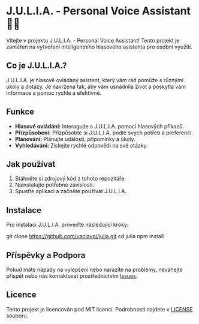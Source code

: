 
# J.U.L.I.A. - Personal Voice Assistant 🤖💬

Vítejte v projektu J.U.L.I.A. - Personal Voice Assistant! Tento projekt je zaměřen na vytvoření inteligentního hlasového asistenta pro osobní využití.

## Co je J.U.L.I.A.?

J.U.L.I.A. je hlasově ovládaný asistent, který vám rád pomůže s různými úkoly a dotazy. Je navržena tak, aby vám usnadnila život a poskytla vám informace a pomoc rychle a efektivně.

## Funkce

- **Hlasové ovládání:** Interagujte s J.U.L.I.A. pomocí hlasových příkazů.
- **Přizpůsobení:** Přizpůsobte si J.U.L.I.A. podle svých potřeb a preferencí.
- **Plánování:** Plánujte události, připomínky a úkoly.
- **Vyhledávání:** Získejte rychlé odpovědi na své otázky.

## Jak používat

1. Stáhněte si zdrojový kód z tohoto repozitáře.
2. Nainstalujte potřebné závislosti.
3. Spusťte aplikaci a začněte používat J.U.L.I.A.

## Instalace

Pro instalaci J.U.L.I.A. proveďte následující kroky:


git clone https://github.com/vaclavpi/julia.git
cd julia npm install

## Příspěvky a Podpora

Pokud máte nápady na vylepšení nebo narazíte na problémy, neváhejte přispět nebo nás kontaktovat prostřednictvím [Issues](https://github.com/valcavpi/julia/issues).

## Licence

Tento projekt je licencován pod MIT licencí. Podrobnosti najdete v [LICENSE](LICENSE) souboru.

